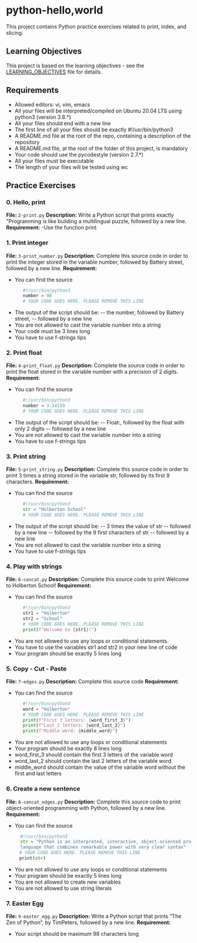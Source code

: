 # python-hello,world

This project contains Python practice exercises related to print, index, and slicing.

## Learning Objectives

This project is based on the learning objectives - see the [LEARNING_OBJECTIVES](https://github.com/Goaty-yagi/holbertonschool-higher_level_programming/blob/main/LEANING_OBJECTIVES.md) file for details.

## Requirements
- Allowed editors: vi, vim, emacs
- All your files will be interpreted/compiled on Ubuntu 20.04 LTS using python3 (version 3.8.*)
- All your files should end with a new line
- The first line of all your files should be exactly #!/usr/bin/python3
- A README.md file at the root of the repo, containing a description of the repository
- A README.md file, at the root of the folder of this project, is mandatory
- Your code should use the pycodestyle (version 2.7.*)
- All your files must be executable
- The length of your files will be tested using wc

## Practice Exercises

### 0. Hello, print

**File:** `2-print.py`
**Description:** Write a Python script that prints exactly "Programming is like building a multilingual puzzle, followed by a new line.
**Requirement:** 
-Use the function print

### 1. Print integer

**File:** `3-print_number.py`
**Description**: Complete this source code in order to print the integer stored in the variable number, followed by Battery street, followed by a new line.
**Requirement:**
- You can find the source
  ```python
     #!/usr/bin/python3
     number = 98
     # YOUR CODE GOES HERE. PLEASE REMOVE THIS LINE
  ```
- The output of the script should be:
  -- the number, followed by Battery street,
  -- followed by a new line
- You are not allowed to cast the variable number into a string
- Your code must be 3 lines long
- You have to use f-strings tips
### 2. Print float

**File:** `4-print_float.py`
**Description:** Complete the source code in order to print the float stored in the variable number with a precision of 2 digits.
**Requirement:** 
- You can find the source
  ```python
     #!/usr/bin/python3
     number = 3.14159
     # YOUR CODE GOES HERE. PLEASE REMOVE THIS LINE
  ```
- The output of the script should be:
  -- Float:, followed by the float with only 2 digits
  -- followed by a new line
- You are not allowed to cast the variable number into a string
- You have to use f-strings tips

### 3. Print string

**File:** `5-print_string.py`
**Description:** Complete this source code in order to print 3 times a string stored in the variable str, followed by its first 9 characters.
**Requirement:** 
- You can find the source
  ```python
     #!/usr/bin/python3
     str = "Holberton School"
     # YOUR CODE GOES HERE. PLEASE REMOVE THIS LINE
  ```
- The output of the script should be:
  -- 3 times the value of str
  -- followed by a new line
  -- followed by the 9 first characters of str
  -- followed by a new line
- You are not allowed to cast the variable number into a string
- You have to use f-strings tips

### 4. Play with strings

**File:** `6-concat.py`
**Description:** Complete this source code to print Welcome to Holberton School!
**Requirement:** 
- You can find the source
  ```python
     #!/usr/bin/python3
     str1 = "Holberton"
     str2 = "School"
     # YOUR CODE GOES HERE. PLEASE REMOVE THIS LINE
     print(f"Welcome to {str1}!")
  ```
- You are not allowed to use any loops or conditional statements.
- You have to use the variables str1 and str2 in your new line of code
- Your program should be exactly 5 lines long

### 5. Copy - Cut - Paste

**File:** `7-edges.py`
**Description:** Complete this source code
**Requirement:** 
- You can find the source
  ```python
     #!/usr/bin/python3
     word = "Holberton"
     # YOUR CODE GOES HERE. PLEASE REMOVE THIS LINE
     print(f"First 3 letters: {word_first_3}")
     print(f"Last 2 letters: {word_last_2}")
     print(f"Middle word: {middle_word}")
  ```
- You are not allowed to use any loops or conditional statements
- Your program should be exactly 8 lines long
- word_first_3 should contain the first 3 letters of the variable word
- word_last_2 should contain the last 2 letters of the variable word
- middle_word should contain the value of the variable word without the first and last letters


### 6. Create a new sentence

**File:** `8-concat_edges.py`
**Description:** Complete this source code to print object-oriented programming with Python, followed by a new line.
**Requirement:** 
- You can find the source
  ```python
    #!/usr/bin/python3
    str = "Python is an interpreted, interactive, object-oriented programming\
    language that combines remarkable power with very clear syntax"
  　# YOUR CODE GOES HERE. PLEASE REMOVE THIS LINE
  　print(str)
  ```
- You are not allowed to use any loops or conditional statements
- Your program should be exactly 5 lines long
- You are not allowed to create new variables
- You are not allowed to use string literals

### 7. Easter Egg

**File:** `9-easter_egg.py`
**Description:** Write a Python script that prints “The Zen of Python”, by TimPeters, followed by a new line.
**Requirement:** 
- Your script should be maximum 98 characters long

